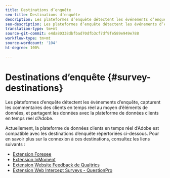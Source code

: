 ```yaml
---
title: Destinations d’enquête
seo-title: Destinations d’enquête
description: Les plateformes d’enquête détectent les événements d’enquête, capturent les commentaires des clients en temps réel au moyen d’éléments de données, et partagent les données avec la plateforme de données clients en temps réel d’Adobe.
seo-description: Les plateformes d’enquête détectent les événements d’enquête, capturent les commentaires des clients en temps réel au moyen d’éléments de données, et partagent les données avec la plateforme de données clients en temps réel d’Adobe.
translation-type: tm+mt
source-git-commit: e4da80338dbfbad70dfb3cf7df9fe589e949e788
workflow-type: tm+mt
source-wordcount: '104'
ht-degree: 100%

---
```



# Destinations d’enquête {#survey-destinations}

Les plateformes d’enquête détectent les événements d’enquête, capturent les commentaires des clients en temps réel au moyen d’éléments de données, et partagent les données avec la plateforme de données clients en temps réel d’Adobe.

Actuellement, la plateforme de données clients en temps réel d’Adobe est compatible avec les destinations d’enquête répertoriées ci-dessous. Pour en savoir plus sur la connexion à ces destinations, consultez les liens suivants :

* [Extension Foresee](/help/rtcdp/destinations/foresee-extension.md)
* [Extension InMoment](/help/rtcdp/destinations/inmoment-extension.md)
* [Extension Website Feedback de Qualtrics](qualtrics-extension.md)
* [Extension Web Intercept Surveys - QuestionPro](/help/rtcdp/destinations/web-intercept-surveys-extension.md)
